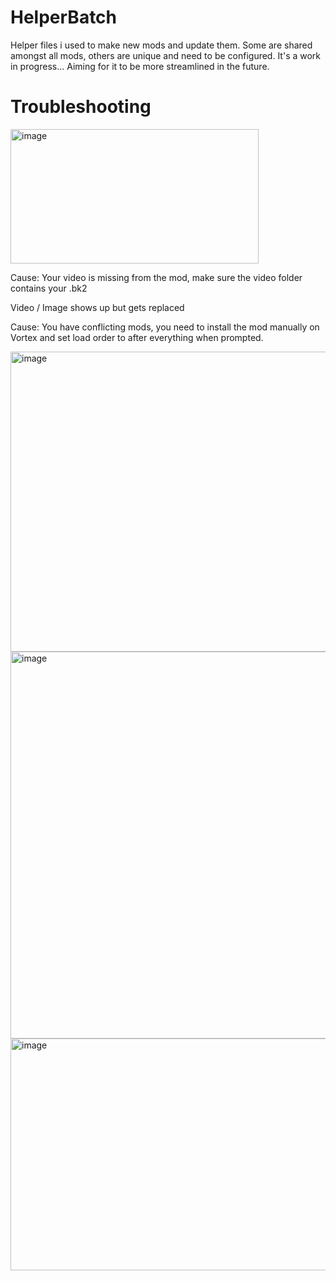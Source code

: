 # HelperBatch

Helper files i used to make new mods and update them. 
Some are shared amongst all mods, others are unique and need to be configured.
It's a work in progress... Aiming for it to be more streamlined in the future. 

# Troubleshooting

<img width="397" height="215" alt="image" src="https://github.com/user-attachments/assets/22e129c0-cb9d-42a6-95d2-19c1fb2b1610" />

Cause: Your video is missing from the mod, make sure the video folder contains your .bk2

Video / Image shows up but gets replaced

Cause: You have conflicting mods, you need to install the mod manually on Vortex and set load order to after everything when prompted.

<img width="629" height="480" alt="image" src="https://github.com/user-attachments/assets/5e3cc82f-ed2a-4db4-b256-6f52e536aafe" />

<img width="1136" height="619" alt="image" src="https://github.com/user-attachments/assets/50bdb903-39fb-48d2-ab3b-40a6deefb256" />

<img width="1140" height="371" alt="image" src="https://github.com/user-attachments/assets/22b3ddcd-d57d-4f1d-9f86-e4cb4b93e6eb" />

